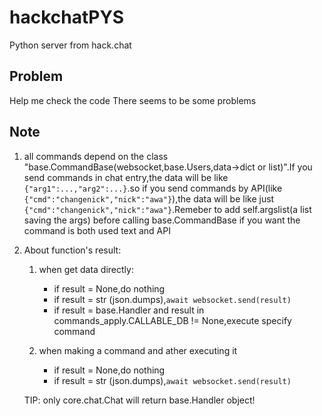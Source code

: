 # hackchatPYS
Python server from hack.chat


## Problem
Help me check the code
There seems to be some problems


## Note
1) all commands depend on the class "base.CommandBase(websocket,base.Users,data->dict or list)".If you send commands in chat entry,the data will be like `{"arg1":...,"arg2":...}`.so if you send commands by API(like `{"cmd":"changenick","nick":"awa"}`),the data will be like just `{"cmd":"changenick","nick":"awa"}`.Remeber to add self.argslist(a list saving the args) before calling base.CommandBase if you want the command is both used text and API

2) About function's result:
	1. when get data directly:
		- if result = None,do nothing
		- if result = str (json.dumps),`await websocket.send(result)`
		- if result = base.Handler and result in commands_apply.CALLABLE_DB != None,execute specify command

	2. when making a command and ather executing it
		- if result = None,do nothing
		- if result = str (json.dumps),`await websocket.send(result)`

	TIP: only core.chat.Chat will return base.Handler object!